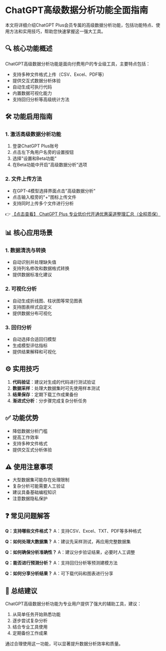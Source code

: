 # ChatGPT高级数据分析功能全面指南

本文将详细介绍ChatGPT Plus会员专属的高级数据分析功能，包括功能特点、使用方法和实用技巧，帮助您快速掌握这一强大工具。

## 🔍 核心功能概述

ChatGPT高级数据分析功能是面向付费用户的专业级工具，主要特点包括：
- 支持多种文件格式上传（CSV、Excel、PDF等）
- 提供交互式数据分析体验
- 自动生成可执行代码
- 内置数据可视化能力
- 支持回归分析等高级统计方法

## 🛠️ 功能启用指南

### 1. 激活高级数据分析功能
1. 登录ChatGPT Plus账号
2. 点击左下角用户名旁的设置按钮
3. 选择"设置和Beta功能"
4. 在Beta功能中开启"高级数据分析"选项

### 2. 文件上传方法
- 在GPT-4模型选择界面点击"高级数据分析"
- 点击输入框旁的"+"图标上传文件
- 支持同时上传多个文件进行分析

👉 [【点击查看】 ChatGPT Plus 专业低价代开通优惠渠道整理汇总（全程质保）](https://bit.ly/DaiKai)

## 📊 核心应用场景

### 1. 数据清洗与转换
- 自动识别并处理缺失值
- 支持列名修改和数据格式转换
- 提供数据标准化建议

### 2. 可视化分析
- 自动生成折线图、柱状图等常见图表
- 支持图表样式自定义
- 提供数据分布可视化

### 3. 回归分析
- 自动选择合适回归模型
- 生成模型评估指标
- 提供结果解释和可视化

## ⚙️ 实用技巧

1. **代码验证**：建议对生成的代码进行测试验证
2. **数据采样**：处理大数据集时可先使用样本测试
3. **结果保存**：定期下载工作成果备份
4. **渐进式分析**：分步骤完成复杂分析任务

## ✅ 功能优势
- 降低数据分析门槛
- 提高工作效率
- 支持多种文件格式
- 提供交互式分析体验

## ⚠️ 使用注意事项
- 大型数据集可能存在处理限制
- 复杂分析可能需要人工验证
- 建议具备基础编程知识
- 注意数据隐私保护

## ❓ 常见问题解答

**Q：支持哪些文件格式？**
A：支持CSV、Excel、TXT、PDF等多种格式

**Q：如何处理大数据集？**
A：建议先采样测试，再应用完整数据集

**Q：如何确保分析准确性？**
A：建议分步验证结果，必要时人工调整

**Q：能否进行预测分析？**
A：支持回归分析等预测建模方法

**Q：如何分享分析结果？**
A：可下载代码和图表进行分享

## 📌 总结建议

ChatGPT高级数据分析功能为专业用户提供了强大的辅助工具，建议：
1. 从简单任务开始熟悉功能
2. 逐步尝试复杂分析
3. 结合专业工具使用
4. 定期备份工作成果

通过合理使用这一功能，可以显著提升数据分析效率和质量。